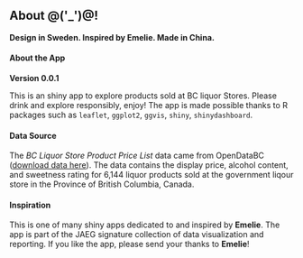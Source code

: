 ## About @('_')@!

**Design in Sweden. Inspired by Emelie. Made in China.**

#### About the App

**Version 0.0.1**

This is an shiny app to explore products sold at BC liquor Stores. Please drink and explore responsibly,  enjoy! The app is made possible thanks to R packages such as `leaflet`, `ggplot2`, `ggvis`, `shiny`, `shinydashboard`.

#### Data Source
The *BC Liquor Store Product Price List* data came from OpenDataBC ([download data here](https://www.opendatabc.ca/dataset/bc-liquor-store-product-price-list-current-prices)). The data contains the display price, alcohol content, and sweetness rating for 6,144 liquor products sold at the government liqour store in the Province of British Columbia, Canada.

#### Inspiration
This is one of many shiny apps dedicated to and inspired by **Emelie**. The app is part of the JAEG signature collection of data visualization and reporting. If you like the app, please send your thanks to **Emelie**!
